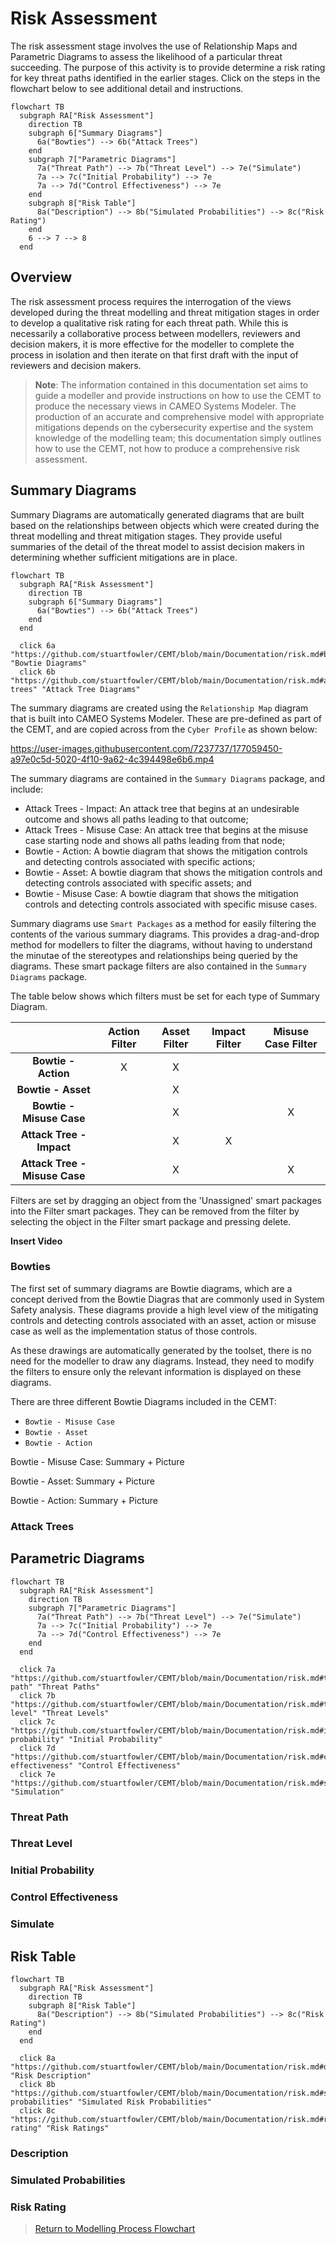# Risk Assessment

The risk assessment stage involves the use of Relationship Maps and Parametric Diagrams to assess the likelihood of a particular threat succeeding. The purpose of this activity is to provide determine a risk rating for key threat paths identified in the earlier stages. Click on the steps in the flowchart below to see additional detail and instructions.

```mermaid
flowchart TB
  subgraph RA["Risk Assessment"]
    direction TB
    subgraph 6["Summary Diagrams"]
      6a("Bowties") --> 6b("Attack Trees")
    end
    subgraph 7["Parametric Diagrams"]
      7a("Threat Path") --> 7b("Threat Level") --> 7e("Simulate")
      7a --> 7c("Initial Probability") --> 7e
      7a --> 7d("Control Effectiveness") --> 7e
    end
    subgraph 8["Risk Table"]
      8a("Description") --> 8b("Simulated Probabilities") --> 8c("Risk Rating")
    end
    6 --> 7 --> 8
  end
```

## Overview

The risk assessment process requires the interrogation of the views developed during the threat modelling and threat mitigation stages in order to develop a qualitative risk rating for each threat path. While this is necessarily a collaborative process between modellers, reviewers and decision makers, it is more effective for the modeller to complete the process in isolation and then iterate on that first draft with the input of reviewers and decision makers.

> **Note**: The information contained in this documentation set aims to guide a modeller and provide instructions on how to use the CEMT to produce the necessary views in CAMEO Systems Modeler. The production of an accurate and comprehensive model with appropriate mitigations depends on the cybersecurity expertise and the system knowledge of the modelling team; this documentation simply outlines how to use the CEMT, not how to produce a comprehensive risk assessment.

## Summary Diagrams

Summary Diagrams are automatically generated diagrams that are built based on the relationships between objects which were created during the threat modelling and threat mitigation stages. They provide useful summaries of the detail of the threat model to assist decision makers in determining whether sufficient mitigations are in place.

```mermaid
flowchart TB
  subgraph RA["Risk Assessment"]
    direction TB
    subgraph 6["Summary Diagrams"]
      6a("Bowties") --> 6b("Attack Trees")
    end
  end
  
  click 6a "https://github.com/stuartfowler/CEMT/blob/main/Documentation/risk.md#bowties" "Bowtie Diagrams"
  click 6b "https://github.com/stuartfowler/CEMT/blob/main/Documentation/risk.md#attack-trees" "Attack Tree Diagrams"
```

The summary diagrams are created using the `Relationship Map` diagram that is built into CAMEO Systems Modeler. These are pre-defined as part of the CEMT, and are copied across from the `Cyber Profile` as shown below:

https://user-images.githubusercontent.com/7237737/177059450-a97e0c5d-5020-4f10-9a62-4c394498e6b6.mp4

The summary diagrams are contained in the `Summary Diagrams` package, and include:

 - Attack Trees - Impact: An attack tree that begins at an undesirable outcome and shows all paths leading to that outcome;
 - Attack Trees - Misuse Case: An attack tree that begins at the misuse case starting node and shows all paths leading from that node;
 - Bowtie - Action: A bowtie diagram that shows the mitigation controls and detecting controls associated with specific actions;
 - Bowtie - Asset: A bowtie diagram that shows the mitigation controls and detecting controls associated with specific assets; and
 - Bowtie - Misuse Case: A bowtie diagram that shows the mitigation controls and detecting controls associated with specific misuse cases.

Summary diagrams use `Smart Packages` as a method for easily filtering the contents of the various summary diagrams. This provides a drag-and-drop method for modellers to filter the diagrams, without having to understand the minutae of the stereotypes and relationships being queried by the diagrams. These smart package filters are also contained in the `Summary Diagrams` package.

The table below shows which filters must be set for each type of Summary Diagram.

|                               | Action Filter | Asset Filter | Impact Filter | Misuse Case Filter |
|:-----------------------------:|:-------------:|:------------:|:-------------:|:------------------:|
| **Bowtie - Action**           |       X       |      X       |               |                    |
| **Bowtie - Asset**            |               |      X       |               |                    |
| **Bowtie - Misuse Case**      |               |      X       |               |         X          |
| **Attack Tree - Impact**      |               |      X       |       X       |                    |
| **Attack Tree - Misuse Case** |               |      X       |               |         X          |

Filters are set by dragging an object from the 'Unassigned' smart packages into the Filter smart packages. They can be removed from the filter by selecting the object in the Filter smart package and pressing delete.

**Insert Video**

### Bowties

The first set of summary diagrams are Bowtie diagrams, which are a concept derived from the Bowtie Diagras that are commonly used in System Safety analysis. These diagrams provide a high level view of the mitigating controls and detecting controls associated with an asset, action or misuse case as well as the implementation status of those controls.

As these drawings are automatically generated by the toolset, there is no need for the modeller to draw any diagrams. Instead, they need to modify the filters to ensure only the relevant information is displayed on these diagrams.

There are three different Bowtie Diagrams included in the CEMT:
 - `Bowtie - Misuse Case`
 - `Bowtie - Asset`
 - `Bowtie - Action`

Bowtie - Misuse Case: Summary + Picture

Bowtie - Asset: Summary + Picture

Bowtie - Action: Summary + Picture

### Attack Trees

## Parametric Diagrams

```mermaid
flowchart TB
  subgraph RA["Risk Assessment"]
    direction TB
    subgraph 7["Parametric Diagrams"]
      7a("Threat Path") --> 7b("Threat Level") --> 7e("Simulate")
      7a --> 7c("Initial Probability") --> 7e
      7a --> 7d("Control Effectiveness") --> 7e
    end
  end

  click 7a "https://github.com/stuartfowler/CEMT/blob/main/Documentation/risk.md#threat-path" "Threat Paths"
  click 7b "https://github.com/stuartfowler/CEMT/blob/main/Documentation/risk.md#threat-level" "Threat Levels"
  click 7c "https://github.com/stuartfowler/CEMT/blob/main/Documentation/risk.md#initial-probability" "Initial Probability"
  click 7d "https://github.com/stuartfowler/CEMT/blob/main/Documentation/risk.md#control-effectiveness" "Control Effectiveness"
  click 7e "https://github.com/stuartfowler/CEMT/blob/main/Documentation/risk.md#simulate" "Simulation"
```

### Threat Path

### Threat Level

### Initial Probability

### Control Effectiveness

### Simulate

## Risk Table

```mermaid
flowchart TB
  subgraph RA["Risk Assessment"]
    direction TB
    subgraph 8["Risk Table"]
      8a("Description") --> 8b("Simulated Probabilities") --> 8c("Risk Rating")
    end
  end
  
  click 8a "https://github.com/stuartfowler/CEMT/blob/main/Documentation/risk.md#description" "Risk Description"
  click 8b "https://github.com/stuartfowler/CEMT/blob/main/Documentation/risk.md#simulated-probabilities" "Simulated Risk Probabilities"
  click 8c "https://github.com/stuartfowler/CEMT/blob/main/Documentation/risk.md#risk-rating" "Risk Ratings"
```

### Description

### Simulated Probabilities

### Risk Rating

 > [Return to Modelling Process Flowchart](/README.md#risk-assessment)